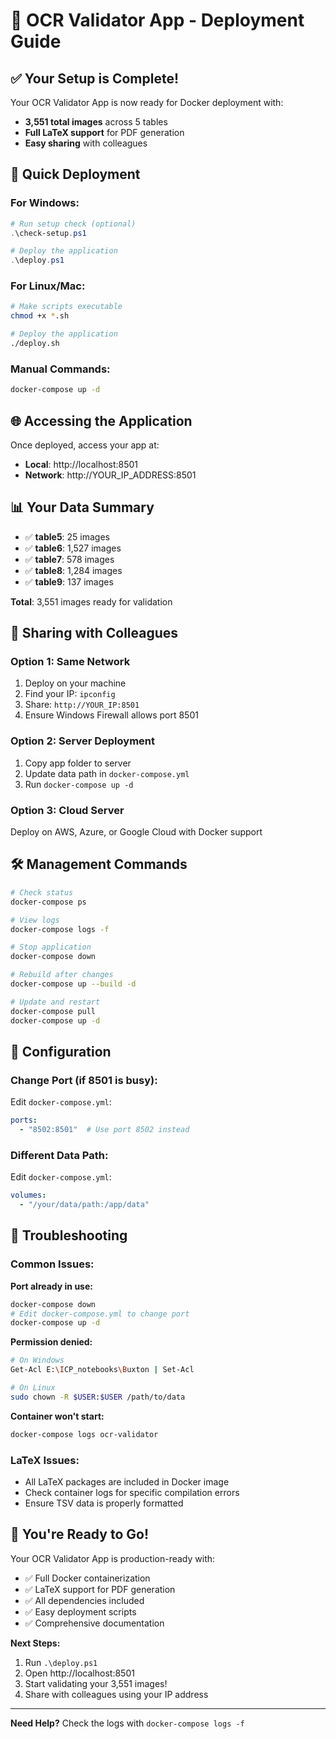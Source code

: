 # 🚀 OCR Validator App - Deployment Guide

## ✅ Your Setup is Complete!

Your OCR Validator App is now ready for Docker deployment with:
- **3,551 total images** across 5 tables
- **Full LaTeX support** for PDF generation
- **Easy sharing** with colleagues

## 🎯 Quick Deployment

### For Windows:
```powershell
# Run setup check (optional)
.\check-setup.ps1

# Deploy the application
.\deploy.ps1
```

### For Linux/Mac:
```bash
# Make scripts executable
chmod +x *.sh

# Deploy the application
./deploy.sh
```

### Manual Commands:
```bash
docker-compose up -d
```

## 🌐 Accessing the Application

Once deployed, access your app at:
- **Local**: http://localhost:8501
- **Network**: http://YOUR_IP_ADDRESS:8501

## 📊 Your Data Summary

- ✅ **table5**: 25 images
- ✅ **table6**: 1,527 images
- ✅ **table7**: 578 images
- ✅ **table8**: 1,284 images
- ✅ **table9**: 137 images

**Total**: 3,551 images ready for validation

## 🤝 Sharing with Colleagues

### Option 1: Same Network
1. Deploy on your machine
2. Find your IP: `ipconfig`
3. Share: `http://YOUR_IP:8501`
4. Ensure Windows Firewall allows port 8501

### Option 2: Server Deployment
1. Copy app folder to server
2. Update data path in `docker-compose.yml`
3. Run `docker-compose up -d`

### Option 3: Cloud Server
Deploy on AWS, Azure, or Google Cloud with Docker support

## 🛠️ Management Commands

```bash
# Check status
docker-compose ps

# View logs
docker-compose logs -f

# Stop application
docker-compose down

# Rebuild after changes
docker-compose up --build -d

# Update and restart
docker-compose pull
docker-compose up -d
```

## 🔧 Configuration

### Change Port (if 8501 is busy):
Edit `docker-compose.yml`:
```yaml
ports:
  - "8502:8501"  # Use port 8502 instead
```

### Different Data Path:
Edit `docker-compose.yml`:
```yaml
volumes:
  - "/your/data/path:/app/data"
```

## 🐛 Troubleshooting

### Common Issues:

**Port already in use:**
```bash
docker-compose down
# Edit docker-compose.yml to change port
docker-compose up -d
```

**Permission denied:**
```bash
# On Windows
Get-Acl E:\ICP_notebooks\Buxton | Set-Acl

# On Linux
sudo chown -R $USER:$USER /path/to/data
```

**Container won't start:**
```bash
docker-compose logs ocr-validator
```

### LaTeX Issues:
- All LaTeX packages are included in Docker image
- Check container logs for specific compilation errors
- Ensure TSV data is properly formatted

## 🎉 You're Ready to Go!

Your OCR Validator App is production-ready with:
- ✅ Full Docker containerization
- ✅ LaTeX support for PDF generation
- ✅ All dependencies included
- ✅ Easy deployment scripts
- ✅ Comprehensive documentation

**Next Steps:**
1. Run `.\deploy.ps1`
2. Open http://localhost:8501
3. Start validating your 3,551 images!
4. Share with colleagues using your IP address

---

**Need Help?** Check the logs with `docker-compose logs -f`
